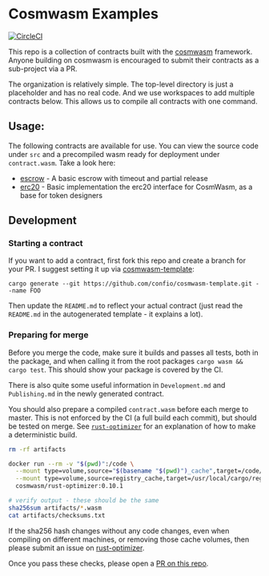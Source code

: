 # Cosmwasm Examples

[![CircleCI](https://circleci.com/gh/confio/cosmwasm-examples/tree/master.svg?style=shield)](https://circleci.com/gh/confio/cosmwasm-examples/tree/master)

This repo is a collection of contracts built with the
[cosmwasm](https://github.com/confio/cosmwasm) framework.
Anyone building on cosmwasm is encouraged to submit their contracts
as a sub-project via a PR.

The organization is relatively simple. The top-level directory is just a placeholder
and has no real code. And we use workspaces to add multiple contracts below.
This allows us to compile all contracts with one command.

## Usage:

The following contracts are available for use. You can view the source code under `src`
and a precompiled wasm ready for deployment under `contract.wasm`. Take a look here:

* [escrow](https://github.com/CosmWasm/cosmwasm-examples/tree/master/escrow) - A basic escrow with timeout and partial release
* [erc20](https://github.com/CosmWasm/cosmwasm-examples/tree/master/erc20) - Basic implementation the erc20 interface for CosmWasm, as a base for token designers

## Development

### Starting a contract

If you want to add a contract, first fork this repo and create a branch for your PR.
I suggest setting it up via [cosmwasm-template](https://github.com/confio/cosmwasm-template):

`cargo generate --git https://github.com/confio/cosmwasm-template.git --name FOO`

Then update the `README.md` to reflect your actual contract (just read the `README.md` in the autogenerated
template - it explains a lot).

### Preparing for merge

Before you merge the code, make sure it builds and passes all tests, both in the package,
and when calling it from the root packages `cargo wasm && cargo test`. This should
show your package is covered by the CI.

There is also quite some useful information in `Development.md` and `Publishing.md` in the newly generated
contract.

You should also prepare a compiled `contract.wasm` before each merge to master.
This is not enforced by the CI (a full build each commit), but should be tested
on merge. See [`rust-optimizer`](https://github.com/CosmWasm/rust-optimizer/blob/master/README.md#usage)
for an explanation of how to make a deterministic build.

```sh
rm -rf artifacts

docker run --rm -v "$(pwd)":/code \
  --mount type=volume,source="$(basename "$(pwd)")_cache",target=/code/target \
  --mount type=volume,source=registry_cache,target=/usr/local/cargo/registry \
  cosmwasm/rust-optimizer:0.10.1

# verify output - these should be the same
sha256sum artifacts/*.wasm
cat artifacts/checksums.txt
```

If the sha256 hash changes without any code changes, even when compiling on different machines,
or removing those cache volumes, then please submit an issue on [rust-optimizer](https://github.com/CosmWasm/rust-optimizer).

Once you pass these checks, please open a [PR on this repo](https://github.com/CosmWasm/cosmwasm-examples/pulls).
